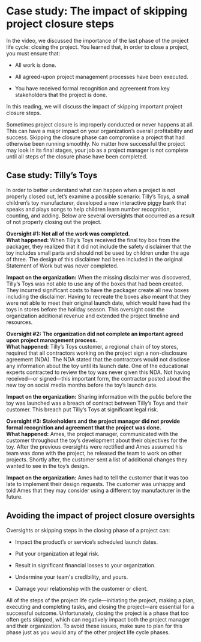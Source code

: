 # Case study: The impact of skipping project closure steps
In the video, we discussed the importance of the last phase of the project life cycle: closing the project. You learned that, in order to close a project, you must ensure that:

* All work is done.

* All agreed-upon project management processes have been executed.

* You have received formal recognition and agreement from key stakeholders that the project is done.

In this reading, we will discuss the impact of skipping important project closure steps. 

Sometimes project closure is improperly conducted or never happens at all. This can have a major impact on your organization’s overall profitability and success. Skipping the closure phase can compromise a project that had otherwise been running smoothly. No matter how successful the project may look in its final stages, your job as a project manager is not complete until all steps of the closure phase have been completed.

## Case study: Tilly’s Toys
In order to better understand what can happen when a project is not properly closed out, let’s examine a possible scenario: Tilly’s Toys, a small children’s toy manufacturer, developed a new interactive piggy bank that speaks and plays songs to help children learn number recognition, counting, and adding. Below are several oversights that occurred as a result of not properly closing out the project.

**Oversight #1: Not all of the work was completed.**  
**What happened:** When Tilly’s Toys received the final toy box from the packager, they realized that it did not include the safety disclaimer that the toy includes small parts and should not be used by children under the age of three. The design of this disclaimer had been included in the original Statement of Work but was never completed. 

**Impact on the organization:** When the missing disclaimer was discovered, Tilly’s Toys was not able to use any of the boxes that had been created. They incurred significant costs to have the packager create all new boxes including the disclaimer. Having to recreate the boxes also meant that they were not able to meet their original launch date, which would have had the toys in stores before the holiday season. This oversight cost the organization additional revenue and extended the project timeline and resources.

**Oversight #2: The organization did not complete an important agreed upon project management process.**  
**What happened:** Tilly’s Toys customer, a regional chain of toy stores, required that all contractors working on the project sign a non-disclosure agreement (NDA). The NDA stated that the contractors would not disclose any information about the toy until its launch date. One of the educational experts contracted to review the toy was never given this NDA. Not having received—or signed—this important form, the contractor posted about the new toy on social media months before the toy’s launch date.

**Impact on the organization:** Sharing information with the public before the toy was launched was a breach of contract between Tilly’s Toys and their customer. This breach put Tilly’s Toys at significant legal risk.

**Oversight #3: Stakeholders and the project manager did not provide formal recognition and agreement that the project was done.**  
**What happened:** Ames, the project manager, communicated with the customer throughout the toy’s development about their objectives for the toy. After the previous oversights were rectified and Ames assumed his team was done with the project, he released the team to work on other projects. Shortly after, the customer sent a list of additional changes they wanted to see in the toy’s design.

**Impact on the organization:** Ames had to tell the customer that it was too late to implement their design requests. The customer was unhappy and told Ames that they may consider using a different toy manufacturer in the future.

## Avoiding the impact of project closure oversights
 Oversights or skipping steps in the closing phase of a project can:

* Impact the product’s or service’s scheduled launch dates.

* Put your organization at legal risk.

* Result in significant financial losses to your organization.

* Undermine your team's credibility, and yours.

* Damage your relationship with the customer or client.

All of the steps of the project life cycle—initiating the project, making a plan, executing and completing tasks, and closing the project—are essential for a successful outcome. Unfortunately, closing the project is a phase that too often gets skipped, which can negatively impact both the project manager and their organization. To avoid these issues, make sure to plan for this phase just as you would any of the other project life cycle phases.